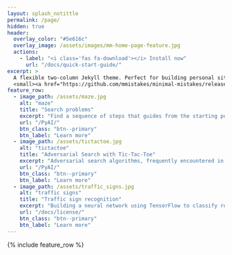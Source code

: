 ```yaml
---
layout: splash_notittle
permalink: /page/
hidden: true
header:
  overlay_color: "#5e616c"
  overlay_image: /assets/images/mm-home-page-feature.jpg
  actions:
    - label: "<i class='fas fa-download'></i> Install now"
      url: "/docs/quick-start-guide/"
excerpt: >
  A flexible two-column Jekyll theme. Perfect for building personal sites, blogs, and portfolios.<br />
  <small><a href="https://github.com/mmistakes/minimal-mistakes/releases/tag/4.24.0">Latest release v4.24.0</a></small>
feature_row:
  - image_path: /assets/maze.jpg
    alt: "maze"
    title: "Search problems"
    excerpt: "Find a sequence of steps that guides from the starting point to the desired destination."
    url: "/PyAI/"
    btn_class: "btn--primary"
    btn_label: "Learn more"
  - image_path: /assets/tictactoe.jpg
    alt: "tictactoe"
    title: "Adversarial Search with Tic-Tac-Toe"
    excerpt: "Adversarial search algorithms, frequently encountered in games like tic tac toe, confront opponents striving to achieve opposing goals"
    url: "/PyAI/"
    btn_class: "btn--primary"
    btn_label: "Learn more"
  - image_path: /assets/traffic_signs.jpg
    alt: "traffic signs"
    title: "Traffic sign recognition"
    excerpt: "Building a neural network using TensorFlow to classify road signs based on an image of those signs"
    url: "/docs/license/"
    btn_class: "btn--primary"
    btn_label: "Learn more"      
---
```


{% include feature_row %}
